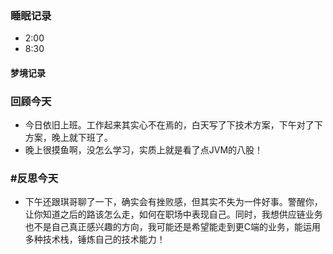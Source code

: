 ### 睡眠记录
- 2:00
- 8:30
#### 梦境记录

### 回顾今天
- 今日依旧上班。工作起来其实心不在焉的，白天写了下技术方案，下午对了下方案，晚上就下班了。
- 晚上很摸鱼啊，没怎么学习，实质上就是看了点JVM的八股！
### #反思今天 
- 下午还跟琪哥聊了一下，确实会有挫败感，但其实不失为一件好事。警醒你，让你知道之后的路该怎么走，如何在职场中表现自己。同时，我想供应链业务也不是自己真正感兴趣的方向，我可能还是希望能走到更C端的业务，能运用多种技术栈，锤炼自己的技术能力！